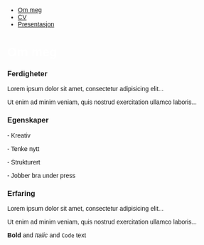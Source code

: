 <html lang="en">

<head>
<meta name="viewport" content="width=device-width, initial-scale=1">
<style>
body {
  margin: 0;
  font-family: Arial, Helvetica, sans-serif;
}

.hero-image {
  background-image: url("1_5TRuG7tG0KrZJXKoFtHlSg.jpeg");
  background-color: #cccccc;
  height: 500px;
  background-position: center;
  background-repeat: no-repeat;
  background-size: cover;
  position: relative;
  opacity: 0.5;
}

.hero-text {
  text-align: center;
  position: absolute;
  top: 50%;
  left: 50%;
  transform: translate(-50%, -50%);
  color: white;
}

ul {
  list-style-type: none;
  margin: 0;
  padding: 0;
  overflow: hidden;
  background-color: #333;
  position: -webkit-sticky; /* Safari */
  position: sticky;
  top: 0;
}

li {
  float: left;
}

li a {
  display: block;
  color: white;
  text-align: center;
  padding: 14px 16px;
  text-decoration: none;
}

li a:hover {
  background-color: #111;
}

.active {
  background-color: #6ea9b5;
}

</style>

<title>Bootstrap Example</title>
  <meta charset="utf-8">
  <meta name="viewport" content="width=device-width, initial-scale=1">
  <link rel="stylesheet" href="https://maxcdn.bootstrapcdn.com/bootstrap/4.4.1/css/bootstrap.min.css">
  <script src="https://ajax.googleapis.com/ajax/libs/jquery/3.4.1/jquery.min.js"></script>
  <script src="https://cdnjs.cloudflare.com/ajax/libs/popper.js/1.16.0/umd/popper.min.js"></script>
  <script src="https://maxcdn.bootstrapcdn.com/bootstrap/4.4.1/js/bootstrap.min.js"></script>
  
</head>

<body>
 

<ul>
  <li><a class="active" href="#home">Om meg</a></li>
  <li><a href="#cv">CV</a></li>
  <li><a href="#pres">Presentasjon</a></li>
</ul>
  
<div class="hero-image">
  <div class="hero-text">
    <h1 style="color:white;">Om meg</h1>
  </div>
</div>

  
<div class="container">
  <div class="row">
    <div class="col-sm-4">
      <h3>Ferdigheter</h3>
      <p>Lorem ipsum dolor sit amet, consectetur adipisicing elit...</p>
      <p>Ut enim ad minim veniam, quis nostrud exercitation ullamco laboris...</p>
    </div>
    <div class="col-sm-4">
      <h3>Egenskaper</h3>
      <p>- Kreativ</p>
      <p>- Tenke nytt</p>
      <p>- Strukturert</p>
      <p>- Jobber bra under press</p>
    </div>
    <div class="col-sm-4">
      <h3>Erfaring</h3>        
      <p>Lorem ipsum dolor sit amet, consectetur adipisicing elit...</p>
      <p>Ut enim ad minim veniam, quis nostrud exercitation ullamco laboris...</p>
    </div>
  </div>
</div>

</body>
</html>

**Bold** and _Italic_ and `Code` text
